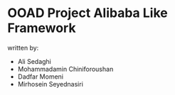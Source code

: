 # OOAD Project Alibaba Like Framework

written by:
* Ali Sedaghi
* Mohammadamin Chiniforoushan
* Dadfar Momeni
* Mirhosein Seyednasiri


